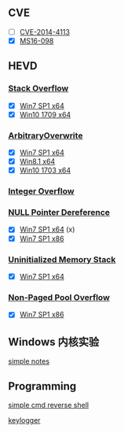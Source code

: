 ## CVE

+ [ ] [CVE-2014-4113](./CVE/CVE-2014-4113)
+ [x] [MS16-098](./CVE/MS16-098)

## HEVD

### [Stack Overflow](./HEVD3.00/Stack_Overflow)

+ [x] [Win7 SP1 x64](./HEVD3.00/Stack_Overflow/Win7_SP1_x64)
+ [x] [Win10 1709 x64](./HEVD3.00/Stack_Overflow/Win10_x64)

### [ArbitraryOverwrite](./HEVD3.00/ArbitraryOverwrite)

+ [x] [Win7 SP1 x64](./HEVD3.00/ArbitraryOverwrite/Win7_SP1_x64)
+ [x] [Win8.1 x64](./HEVD3.00/ArbitraryOverwrite/Win8.1_x64)
+ [x] [Win10 1703 x64](./HEVD3.00/ArbitraryOverwrite/Win10_1703_x64)

### [Integer Overflow](./HEVD3.00/IntegerOverflow)

### [NULL Pointer Dereference](./HEVD3.00/NULLPointerDereference)

+ [x] [Win7 SP1 x64](./HEVD3.00/NULLPointerDereference/Win7_SP1_x64) (x)
+ [x] [Win7 SP1 x86](./HEVD3.00/NULLPointerDereference/Win7_SP1_x86) 

### [Uninitialized Memory Stack](./HEVD3.00/UninitializedMemoryStack)

+ [x] [Win7 SP1 x64](./HEVD3.00/UninitializedMemoryStack/Win7_SP1_x64)

### [Non-Paged Pool Overflow](./HEVD3.00/Non-PagedPoolOverflow)

+ [x] [Win7 SP1 x86](.\HEVD3.00/Non-PagedPoolOverflow/Windows_7_x86)

## Windows 内核实验

[simple notes](./Windows_内核实验)

## Programming

[simple cmd reverse shell](./programming/simple_cmd_reverse_shell)

[keylogger](./programming/keylogger)